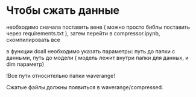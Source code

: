 # Чтобы сжать данные

необходимо сначала поставить венв ( можно просто библы поставить через requirements.txt ), затем перейти в сompressor.ipynb, скомпилировать все

в функции doall необходимо указать параметры: путь до папки с данными, путь до модели ( модель лежит внутри папки для данных, и dim параметр)

!Все пути относительно папки waverange!

Сжатые файлы должны появиться в waverange/compressed.
